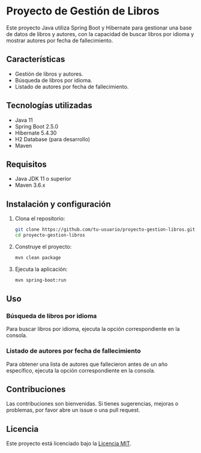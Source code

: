 # Proyecto de Gestión de Libros

Este proyecto Java utiliza Spring Boot y Hibernate para gestionar una base de datos de libros y autores, con la capacidad de buscar libros por idioma y mostrar autores por fecha de fallecimiento.

## Características

- Gestión de libros y autores.
- Búsqueda de libros por idioma.
- Listado de autores por fecha de fallecimiento.

## Tecnologías utilizadas

- Java 11
- Spring Boot 2.5.0
- Hibernate 5.4.30
- H2 Database (para desarrollo)
- Maven

## Requisitos

- Java JDK 11 o superior
- Maven 3.6.x

## Instalación y configuración

1. Clona el repositorio:

    ```bash
    git clone https://github.com/tu-usuario/proyecto-gestion-libros.git
    cd proyecto-gestion-libros
    ```

2. Construye el proyecto:

    ```bash
    mvn clean package
    ```

3. Ejecuta la aplicación:

    ```bash
    mvn spring-boot:run
    ```

## Uso

### Búsqueda de libros por idioma

Para buscar libros por idioma, ejecuta la opción correspondiente en la consola.

### Listado de autores por fecha de fallecimiento

Para obtener una lista de autores que fallecieron antes de un año específico, ejecuta la opción correspondiente en la consola.

## Contribuciones

Las contribuciones son bienvenidas. Si tienes sugerencias, mejoras o problemas, por favor abre un issue o una pull request.

## Licencia

Este proyecto está licenciado bajo la [Licencia MIT](https://opensource.org/licenses/MIT).
